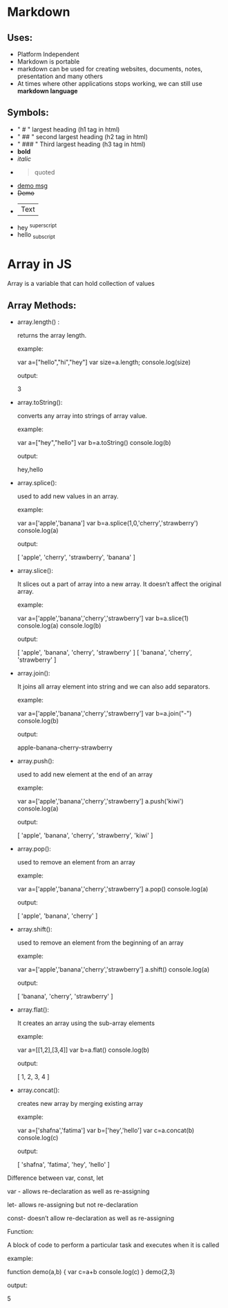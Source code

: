 # Markdown
## Uses:
- Platform Independent
- Markdown is portable
- markdown can be used for creating websites, documents, notes, presentation and many others
- At times where other applications stops working, we can still use **markdown language**
## Symbols:
- " # " largest heading (h1 tag in html)
- " ## " second largest heading (h2 tag in html)
- " ### " Third largest heading (h3 tag in html)
- **bold**
- *italic*
- > quoted
- <ins>demo msg 
- ~~Demo~~
- <table><tr><td>Text</tr></td></table>
- hey <sup>superscript</sup>
- hello <sub>subscript</sub>


# Array in JS

Array is a variable that can hold collection of values

## Array Methods:

- array.length() :
    
    returns the array length.
    
    example:
    
    var a=["hello","hi","hey"]
    var size=a.length;
    console.log(size)
    
    output:
    
    3
    
- array.toString():
    
    converts any array into strings of array value.
    
    example:
    
    var a=["hey","hello"]
    var b=a.toString()
    console.log(b)
    
    output:
    
    hey,hello
    
- array.splice():
    
    used to add new values in an array.
    
    example:
    
    var a=['apple','banana']
    var b=a.splice(1,0,'cherry','strawberry')
    console.log(a)
    
    output:
    
    [ 'apple', 'cherry', 'strawberry', 'banana' ]
    
- array.slice():
    
    It slices out a part of array into a new array. It doesn’t affect the original array.  
    
    example:
    
    var a=['apple','banana','cherry','strawberry']
    var b=a.slice(1)
    console.log(a)
    console.log(b)
    
    output:
    
    [ 'apple', 'banana', 'cherry', 'strawberry' ]
    [ 'banana', 'cherry', 'strawberry' ]
    
- array.join():
    
    It joins all array element into string and we can also add separators.
    
    example:
    
    var a=['apple','banana','cherry','strawberry']
    var b=a.join("-")
    console.log(b)
    
    output:
    
    apple-banana-cherry-strawberry
    
- array.push():
    
    used to add new element at the end of an array
    
    example:
    
    var a=['apple','banana','cherry','strawberry']
    a.push('kiwi')
    console.log(a)
    
    output:
    
    [ 'apple', 'banana', 'cherry', 'strawberry', 'kiwi' ]
    
- array.pop():
    
    used to remove an element from an array
    
    example:
    
    var a=['apple','banana','cherry','strawberry']
    a.pop()
    console.log(a)
    
    output:
    
    [ 'apple', 'banana', 'cherry' ]
    
- array.shift():
    
    used to remove an element from the beginning of an array
    
    example:
    
    var a=['apple','banana','cherry','strawberry']
    a.shift()
    console.log(a)
    
    output:
    
    [ 'banana', 'cherry', 'strawberry' ]
    
- array.flat():
    
    It creates an array using the sub-array elements
    
    example:
    
    var a=[[1,2],[3,4]]
    var b=a.flat()
    console.log(b)
    
    output:
    
    [ 1, 2, 3, 4 ]
    
- array.concat():
    
    creates new array by merging existing array
    
    example:
    
    var a=['shafna','fatima']
    var b=['hey','hello']
    var c=a.concat(b)
    console.log(c)
    
    output:
    
    [ 'shafna', 'fatima', 'hey', 'hello' ]
    

Difference between var, const, let

var - allows re-declaration as well as re-assigning

let- allows re-assigning but not re-declaration

const- doesn’t allow re-declaration as well as re-assigning

Function:

A block of code to perform a particular task and executes when it is called

example:

function demo(a,b)
{
var c=a+b
console.log(c)
}
demo(2,3)

output:

5
